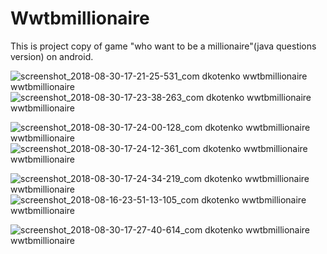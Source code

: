# Wwtbmillionaire
This is project copy of game "who want to be a millionaire"(java questions version) on android.


![screenshot_2018-08-30-17-21-25-531_com dkotenko wwtbmillionaire wwtbmillionaire](https://user-images.githubusercontent.com/33597605/44858762-64638a00-ac7b-11e8-80fc-265af78dcd71.png) ![screenshot_2018-08-30-17-23-38-263_com dkotenko wwtbmillionaire wwtbmillionaire](https://user-images.githubusercontent.com/33597605/44858829-8bba5700-ac7b-11e8-9b76-5c51aca5b71c.png)

![screenshot_2018-08-30-17-24-00-128_com dkotenko wwtbmillionaire wwtbmillionaire](https://user-images.githubusercontent.com/33597605/44858889-ac82ac80-ac7b-11e8-8234-5b5361f9ed5e.png) ![screenshot_2018-08-30-17-24-12-361_com dkotenko wwtbmillionaire wwtbmillionaire](https://user-images.githubusercontent.com/33597605/44858934-c3290380-ac7b-11e8-8d0a-938c43f711eb.png)

![screenshot_2018-08-30-17-24-34-219_com dkotenko wwtbmillionaire wwtbmillionaire](https://user-images.githubusercontent.com/33597605/44858988-d936c400-ac7b-11e8-84ea-97cfcabff636.png) ![screenshot_2018-08-16-23-51-13-105_com dkotenko wwtbmillionaire wwtbmillionaire](https://user-images.githubusercontent.com/33597605/44859034-f4093880-ac7b-11e8-8c40-1fe751a30765.png)

![screenshot_2018-08-30-17-27-40-614_com dkotenko wwtbmillionaire wwtbmillionaire](https://user-images.githubusercontent.com/33597605/44859058-07b49f00-ac7c-11e8-920e-20441cc87793.png)
